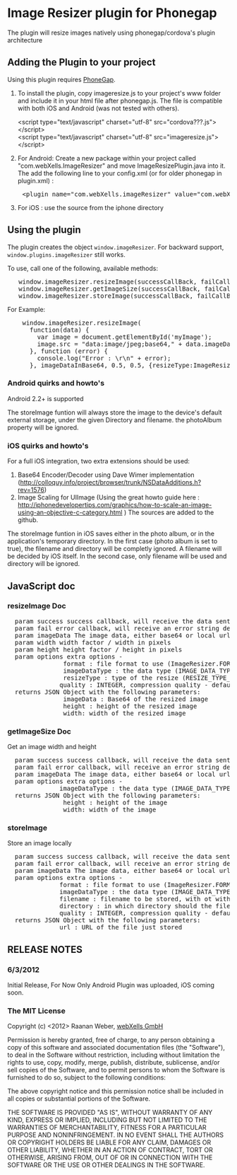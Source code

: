 # Image Resizer plugin for Phonegap #

The plugin will resize images natively using phonegap/cordova's plugin architecture

## Adding the Plugin to your project ##

Using this plugin requires [PhoneGap](http://github.com/phonegap).

1. To install the plugin, copy imageresize.js to your project's www folder and include it in your html file after phonegap.js. The file is compatible with both iOS and Android (was not tested with others).

    &lt;script type="text/javascript" charset="utf-8" src="cordova???.js"&gt;&lt;/script&gt;<br/>
    &lt;script type="text/javascript" charset="utf-8" src="imageresize.js"&gt;&lt;/script&gt;

2. For Android: Create a new package within your project called "com.webXells.ImageResizer" and move ImageResizePlugin.java into it. The add the following line to your config.xml (or for older phonegap in plugin.xml) : 
<pre>
    &lt;plugin name="com.webXells.imageResizer" value="com.webXells.ImageResizer.ImageResizePlugin" /&gt;
</pre>
3. For iOS : use the source from the iphone directory

## Using the plugin ##

The plugin creates the object `window.imageResizer`. For backward support, `window.plugins.imageResizer` still works.

To use, call one of the following, available methods:

<pre>
   window.imageResizer.resizeImage(successCallBack, failCallBack, imageData, width, height, options);
   window.imageResizer.getImageSize(successCallBack, failCallBack, imageData, options);
   window.imageResizer.storeImage(successCallBack, failCallBack, imageData, options);
</pre>

For Example:
<pre>
    window.imageResizer.resizeImage(
      function(data) { 
        var image = document.getElementById('myImage');
        image.src = "data:image/jpeg;base64," + data.imageData; 
      }, function (error) {
        console.log("Error : \r\n" + error);
      }, imageDataInBase64, 0.5, 0.5, {resizeType:ImageResizer.RESIZE_TYPE_FACTOR ,format:'jpg'});
</pre>

### Android quirks and howto's ###

Android 2.2+ is supported

The storeImage funtion will always store the image to the device's default external storage, under the given Directory and filename. the photoAlbum property will be ignored.

### iOS quirks and howto's ###

For a full iOS integration, two extra extensions should be used:
1. Base64 Encoder/Decoder using Dave Wimer implementation (http://colloquy.info/project/browser/trunk/NSDataAdditions.h?rev=1576)
2. Image Scaling for UIImage (Using the great howto guide here : http://iphonedevelopertips.com/graphics/how-to-scale-an-image-using-an-objective-c-category.html )
The sources are added to the github.

The storeImage funtion in iOS saves either in the photo album, or in the application's temporary directory. 
In the first case (photo album is set to true), the filename and directory will be completly ignored. A filename will be decided by iOS itself.
In the second case, only filename will be used and directory will be ignored.
	
## JavaScript doc ##
	
### resizeImage Doc ###
<pre>
  param success success callback, will receive the data sent from the native plugin
  param fail error callback, will receive an error string describing what went wrong
  param imageData The image data, either base64 or local url
  param width width factor / width in pixels
  param height height factor / height in pixels
  param options extra options -  
               format : file format to use (ImageResizer.FORMAT_JPG/ImageResizer.FORMAT_PNG) - defaults to JPG
               imageDataType : the data type (IMAGE_DATA_TYPE_BASE64/IMAGE_DATA_TYPE_URL) - defaults to Base64
               resizeType : type of the resize (RESIZE_TYPE_FACTOR/RESIZE_TYPE_PIXEL) - must be given
              quality : INTEGER, compression quality - defaults to 70
  returns JSON Object with the following parameters:
               imageData : Base64 of the resized image
               height : height of the resized image
               width: width of the resized image
</pre> 

### getImageSize Doc ###
Get an image width and height
<pre>
  param success success callback, will receive the data sent from the native plugin
  param fail error callback, will receive an error string describing what went wrong
  param imageData The image data, either base64 or local url
  param options extra options -  
              imageDataType : the data type (IMAGE_DATA_TYPE_BASE64/IMAGE_DATA_TYPE_URL) - defaults to Base64
  returns JSON Object with the following parameters:
               height : height of the image
               width: width of the image
</pre> 

### storeImage ###

Store an image locally
<pre>
  param success success callback, will receive the data sent from the native plugin
  param fail error callback, will receive an error string describing what went wrong
  param imageData The image data, either base64 or local url
  param options extra options -  
              format : file format to use (ImageResizer.FORMAT_JPG/ImageResizer.FORMAT_PNG) - defaults to JPG
              imageDataType : the data type (IMAGE_DATA_TYPE_BASE64/IMAGE_DATA_TYPE_URL) - defaults to Base64
              filename : filename to be stored, with ot without ending (if no ending given, format will be used) - must be given.
              directory : in which directory should the file be stored - must be given
              quality : INTEGER, compression quality - defaults to 100
  returns JSON Object with the following parameters:
              url : URL of the file just stored
</pre>  

## RELEASE NOTES ##

### 6/3/2012 ###
Initial Release, For Now Only Android Plugin was uploaded, iOS coming soon.


### The MIT License

Copyright (c) <2012> Raanan Weber, [webXells GmbH](http://www.webxells.com)

 Permission is hereby granted, free of charge, to any person obtaining a copy
 of this software and associated documentation files (the "Software"), to deal
 in the Software without restriction, including without limitation the rights
 to use, copy, modify, merge, publish, distribute, sublicense, and/or sell
 copies of the Software, and to permit persons to whom the Software is
 furnished to do so, subject to the following conditions:

 The above copyright notice and this permission notice shall be included in
 all copies or substantial portions of the Software.

 THE SOFTWARE IS PROVIDED "AS IS", WITHOUT WARRANTY OF ANY KIND, EXPRESS OR
 IMPLIED, INCLUDING BUT NOT LIMITED TO THE WARRANTIES OF MERCHANTABILITY,
 FITNESS FOR A PARTICULAR PURPOSE AND NONINFRINGEMENT. IN NO EVENT SHALL THE
 AUTHORS OR COPYRIGHT HOLDERS BE LIABLE FOR ANY CLAIM, DAMAGES OR OTHER
 LIABILITY, WHETHER IN AN ACTION OF CONTRACT, TORT OR OTHERWISE, ARISING FROM,
 OUT OF OR IN CONNECTION WITH THE SOFTWARE OR THE USE OR OTHER DEALINGS IN
 THE SOFTWARE.
 
